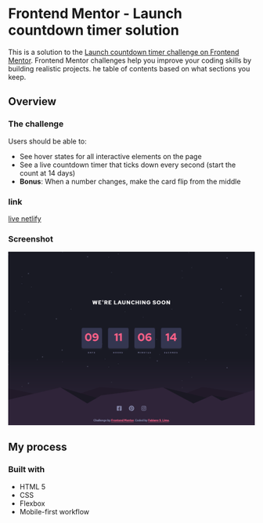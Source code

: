 # Frontend Mentor - Launch countdown timer solution

This is a solution to the [Launch countdown timer challenge on Frontend Mentor](https://www.frontendmentor.io/challenges/launch-countdown-timer-N0XkGfyz-). Frontend Mentor challenges help you improve your coding skills by building realistic projects. 
he table of contents based on what sections you keep.

## Overview

### The challenge

Users should be able to:

- See hover states for all interactive elements on the page
- See a live countdown timer that ticks down every second (start the count at 14 days)
- **Bonus**: When a number changes, make the card flip from the middle

### link
[live netlify](https://sl-countdown.netlify.app/)

### Screenshot

![](./screenshot.png)

## My process

### Built with

- HTML 5
- CSS
- Flexbox
- Mobile-first workflow
